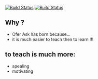  
[![Build Status](https://travis-ci.org/brownman/ofer_asks.svg?branch=develop)](https://travis-ci.org/brownman/ofer_asks)
[![Build Status](https://www.gitbook.io/button/status/book/brownman/ofer_asks)](https://www.gitbook.io/book/brownman/ofer_asks/activity)

Why ?
----
- Ofer Ask has born because...
- it is much easier to teach then to learn !!!

to teach is much more:
-------
- apealing 
- motivating

